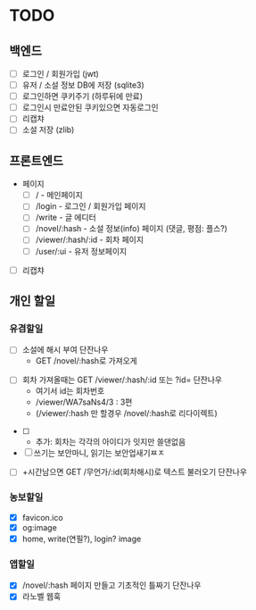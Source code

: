 # TODO


## 백엔드

- [ ] 로그인 / 회원가입 (jwt)
- [ ] 유저 / 소설 정보 DB에 저장 (sqlite3)
- [ ] 로그인하면 쿠키주기 (하루뒤에 만료)
- [ ] 로그인시 만료안된 쿠키있으면 자동로그인
- [ ] 리캡챠
- [ ] 소설 저장 (zlib)

## 프론트엔드

* 페이지
    - [ ] / - 메인페이지
    - [ ] /login - 로그인 / 회원가입 페이지
    - [ ] /write - 글 에디터
    - [ ] /novel/:hash - 소설 정보(info) 페이지 (댓글, 평점: 플스?)
    - [ ] /viewer/:hash/:id - 회차 페이지
    - [ ] /user/:ui - 유저 정보페이지
- [ ] 리캡챠


## 개인 할일

### 유겸할일

- [ ]  소설에 해시 부여 단잔나우
    - GET /novel/:hash로 가져오게
+ [ ] 회차 가져올때는 GET /viewer/:hash/:id 또는 ?id= 단잔나우
    - 여기서 id는 회차번호 
    - /viewer/WA7saNs4/3 : 3편
    - (/viewer/:hash 만 할경우 /novel/:hash로 리다이렉트) 
- [ ] - 추가: 회차는 각각의 아이디가 잇지만 쓸댄없음
- [ ] 쓰기는 보안마니, 읽기는 보안업새기ㅉㅈ
+ [ ] +시간남으면 GET /무언가/:id(회차해시)로 텍스트 불러오기 단잔나우

### 농보할일

- [X] favicon.ico
- [X] og:image
- [X] home, write(연필?), login? image
<!-- - [x] 좋와요 이미지 (필요할시) -->

### 앱할일

- [X] /novel/:hash 페이지 만들고 기초적인 틀짜기 단잔나우
- [X] 라노벨 웹훅
